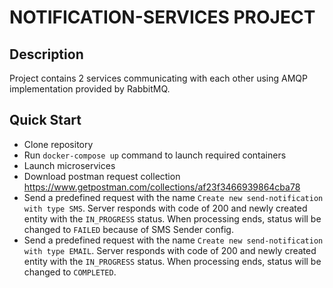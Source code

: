 # NOTIFICATION-SERVICES PROJECT

## Description

Project contains 2 services communicating with each other using AMQP implementation provided by RabbitMQ.

## Quick Start

* Clone repository
* Run ```docker-compose up``` command to launch required containers
* Launch microservices
* Download postman request collection https://www.getpostman.com/collections/af23f3466939864cba78
* Send a predefined request with the name ```Create new send-notification with type SMS```. Server responds with code 
  of 200 and newly created entity with the ```IN_PROGRESS``` status. When processing ends, status will be changed
  to ```FAILED``` because of SMS Sender config.
* Send a predefined request with the name ```Create new send-notification with type EMAIL```. Server responds with code
  of 200 and newly created entity with the ```IN_PROGRESS``` status. When processing ends, status will be changed
  to ```COMPLETED```.  
  